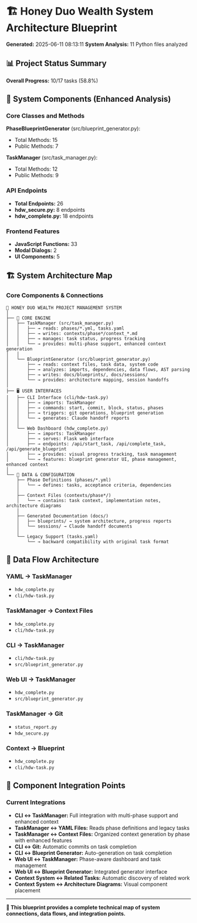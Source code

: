 # 🏗️ Honey Duo Wealth System Architecture Blueprint

**Generated:** 2025-06-11 08:13:11
**System Analysis:** 11 Python files analyzed

## 📊 Project Status Summary

**Overall Progress:** 10/17 tasks (58.8%)

## 🔧 System Components (Enhanced Analysis)

### Core Classes and Methods

**PhaseBlueprintGenerator** (src/blueprint_generator.py):
- Total Methods: 15
- Public Methods: 7

**TaskManager** (src/task_manager.py):
- Total Methods: 12
- Public Methods: 9

### API Endpoints
- **Total Endpoints:** 26
- **hdw_secure.py:** 8 endpoints
- **hdw_complete.py:** 18 endpoints

### Frontend Features
- **JavaScript Functions:** 33
- **Modal Dialogs:** 2
- **UI Components:** 5


## 🏗️ System Architecture Map

### Core Components & Connections

```
📁 HONEY DUO WEALTH PROJECT MANAGEMENT SYSTEM
│
├── 🧠 CORE ENGINE
│   ├── TaskManager (src/task_manager.py)
│   │   ├── → reads: phases/*.yml, tasks.yaml
│   │   ├── → writes: contexts/phase*/context_*.md  
│   │   ├── → manages: task status, progress tracking
│   │   └── → provides: multi-phase support, enhanced context generation
│   │
│   └── BlueprintGenerator (src/blueprint_generator.py)
│       ├── → reads: context files, task data, system code
│       ├── → analyzes: imports, dependencies, data flows, AST parsing
│       ├── → writes: docs/blueprints/, docs/sessions/
│       └── → provides: architecture mapping, session handoffs
│
├── 🖥️ USER INTERFACES  
│   ├── CLI Interface (cli/hdw-task.py)
│   │   ├── → imports: TaskManager
│   │   ├── → commands: start, commit, block, status, phases
│   │   ├── → triggers: git operations, blueprint generation
│   │   └── → generates: Claude handoff reports
│   │
│   └── Web Dashboard (hdw_complete.py)
│       ├── → imports: TaskManager
│       ├── → serves: Flask web interface
│       ├── → endpoints: /api/start_task, /api/complete_task, /api/generate_blueprint
│       ├── → provides: visual progress tracking, task management
│       └── → features: blueprint generator UI, phase management, enhanced context
│
└── 📄 DATA & CONFIGURATION
    ├── Phase Definitions (phases/*.yml)
    │   └── → defines: tasks, acceptance criteria, dependencies
    │
    ├── Context Files (contexts/phase*/)
    │   └── → contains: task context, implementation notes, architecture diagrams
    │
    ├── Generated Documentation (docs/)
    │   ├── blueprints/ → system architecture, progress reports
    │   └── sessions/ → Claude handoff documents
    │
    └── Legacy Support (tasks.yaml)
        └── → backward compatibility with original task format
```

## 🔄 Data Flow Architecture

### YAML → TaskManager
- `hdw_complete.py`
- `cli/hdw-task.py`

### TaskManager → Context Files
- `hdw_complete.py`
- `cli/hdw-task.py`

### CLI → TaskManager
- `cli/hdw-task.py`
- `src/blueprint_generator.py`

### Web UI → TaskManager
- `hdw_complete.py`
- `src/blueprint_generator.py`

### TaskManager → Git
- `status_report.py`
- `hdw_secure.py`

### Context → Blueprint
- `hdw_complete.py`
- `cli/hdw-task.py`

## 🔗 Component Integration Points

### Current Integrations
- **CLI ↔ TaskManager:** Full integration with multi-phase support and enhanced context
- **TaskManager ↔ YAML Files:** Reads phase definitions and legacy tasks  
- **TaskManager ↔ Context Files:** Organized context generation by phase with enhanced features
- **CLI ↔ Git:** Automatic commits on task completion
- **CLI ↔ Blueprint Generator:** Auto-generation on task completion
- **Web UI ↔ TaskManager:** Phase-aware dashboard and task management
- **Web UI ↔ Blueprint Generator:** Integrated generator interface
- **Context System ↔ Related Tasks:** Automatic discovery of related work
- **Context System ↔ Architecture Diagrams:** Visual component placement

---

**🎯 This blueprint provides a complete technical map of system connections, data flows, and integration points.**
